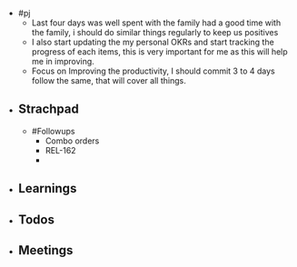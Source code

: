 - #pj
	- Last four days was well spent with the family had a good time with the family, i should do similar things regularly to keep us positives
	- I also start updating the my personal OKRs and start tracking the progress of each items, this is very important for me as this will help me in improving.
	- Focus on Improving the productivity, I should commit 3 to 4 days follow the same, that will cover all things.
- ## Strachpad
	- #Followups
		- Combo orders
		- REL-162
		-
- ## Learnings
- ## Todos
- ## Meetings